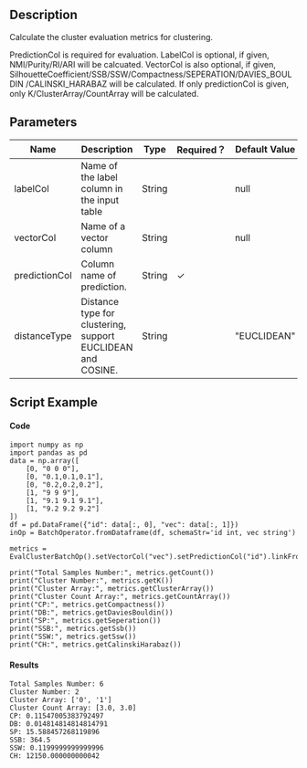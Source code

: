 ## Description
Calculate the cluster evaluation metrics for clustering.
 
 PredictionCol is required for evaluation. LabelCol is optional, if given, NMI/Purity/RI/ARI will be calcuated.
 VectorCol is also optional, if given, SilhouetteCoefficient/SSB/SSW/Compactness/SEPERATION/DAVIES_BOULDIN
 /CALINSKI_HARABAZ will be calculated. If only predictionCol is given, only K/ClusterArray/CountArray will be
 calculated.

## Parameters
| Name | Description | Type | Required？ | Default Value |
| --- | --- | --- | --- | --- |
| labelCol | Name of the label column in the input table | String |  | null |
| vectorCol | Name of a vector column | String |  | null |
| predictionCol | Column name of prediction. | String | ✓ |  |
| distanceType | Distance type for clustering, support EUCLIDEAN and COSINE. | String |  | "EUCLIDEAN" |


## Script Example
#### Code

```
import numpy as np
import pandas as pd
data = np.array([
    [0, "0 0 0"],
    [0, "0.1,0.1,0.1"],
    [0, "0.2,0.2,0.2"],
    [1, "9 9 9"],
    [1, "9.1 9.1 9.1"],
    [1, "9.2 9.2 9.2"]
])
df = pd.DataFrame({"id": data[:, 0], "vec": data[:, 1]})
inOp = BatchOperator.fromDataframe(df, schemaStr='id int, vec string')

metrics = EvalClusterBatchOp().setVectorCol("vec").setPredictionCol("id").linkFrom(inOp).collectMetrics()

print("Total Samples Number:", metrics.getCount())
print("Cluster Number:", metrics.getK())
print("Cluster Array:", metrics.getClusterArray())
print("Cluster Count Array:", metrics.getCountArray())
print("CP:", metrics.getCompactness())
print("DB:", metrics.getDaviesBouldin())
print("SP:", metrics.getSeperation())
print("SSB:", metrics.getSsb())
print("SSW:", metrics.getSsw())
print("CH:", metrics.getCalinskiHarabaz())
```

#### Results
```
Total Samples Number: 6
Cluster Number: 2
Cluster Array: ['0', '1']
Cluster Count Array: [3.0, 3.0]
CP: 0.11547005383792497
DB: 0.014814814814814791
SP: 15.588457268119896
SSB: 364.5
SSW: 0.1199999999999996
CH: 12150.000000000042
```
